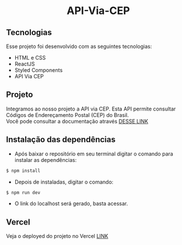 <h1 align="center"> API-Via-CEP </h1>

## Tecnologias

Esse projeto foi desenvolvido com as seguintes tecnologias:

- HTML e CSS
- ReactJS
- Styled Components
- API Via CEP

## Projeto

 Integramos ao nosso projeto a API via CEP. Esta API permite consultar Códigos de Endereçamento Postal (CEP) do Brasil.<br>
 Você pode consultar a documentação através [DESSE LINK](https://viacep.com.br/)

## Instalação das dependências

- Após baixar o repositório em seu terminal digitar o comando  para instalar as dependências:

```bash
$ npm install 
```
- Depois de instaladas, digitar o comando:

```bash
$ npm run dev 
```
- O link do localhost será gerado, basta acessar.

## Vercel

Veja o deployed do projeto no Vercel [LINK](https://avaliacao-pacientes.vercel.app/)

